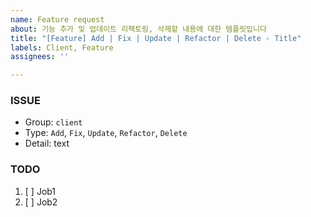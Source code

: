 ```yaml
---
name: Feature request
about: 기능 추가 및 업데이트 리팩토링, 삭제할 내용에 대한 템플릿입니다
title: "[Feature] Add | Fix | Update | Refactor | Delete - Title"
labels: Client, Feature
assignees: ''

---
```


### ISSUE
- Group:  `client`
- Type: `Add`, `Fix`, `Update`, `Refactor`, `Delete`
- Detail: text

### TODO
1. [ ] Job1
2. [ ] Job2
